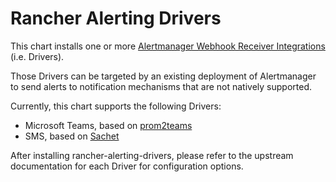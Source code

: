# Rancher Alerting Drivers

This chart installs one or more [Alertmanager Webhook Receiver Integrations](https://prometheus.io/docs/operating/integrations/#alertmanager-webhook-receiver) (i.e. Drivers).

Those Drivers can be targeted by an existing deployment of Alertmanager to send alerts to notification mechanisms that are not natively supported.

Currently, this chart supports the following Drivers:
- Microsoft Teams, based on [prom2teams](https://github.com/idealista/prom2teams)
- SMS, based on [Sachet](https://github.com/messagebird/sachet)

After installing rancher-alerting-drivers, please refer to the upstream documentation for each Driver for configuration options.